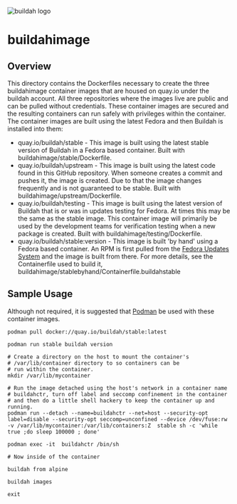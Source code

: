 ![buildah logo](https://cdn.rawgit.com/containers/buildah/master/logos/buildah-logo_large.png)

# buildahimage

## Overview

This directory contains the Dockerfiles necessary to create the three buildahimage container
images that are housed on quay.io under the buildah account.  All three repositories where
the images live are public and can be pulled without credentials.  These container images are secured and the
resulting containers can run safely with privileges within the container.  The container images are built
using the latest Fedora and then Buildah is installed into them:

  * quay.io/buildah/stable - This image is built using the latest stable version of Buildah in a Fedora based container.  Built with buildahimage/stable/Dockerfile.
  * quay.io/buildah/upstream - This image is built using the latest code found in this GitHub repository.  When someone creates a commit and pushes it, the image is created.  Due to that the image changes frequently and is not guaranteed to be stable.  Built with buildahimage/upstream/Dockerfile.
  * quay.io/buildah/testing - This image is built using the latest version of Buildah that is or was in updates testing for Fedora.  At times this may be the same as the stable image.  This container image will primarily be used by the development teams for verification testing when a new package is created.  Built with buildahimage/testing/Dockerfile.
  * quay.io/buildah/stable:version - This image is built 'by hand' using a Fedora based container.  An RPM is first pulled from the [Fedora Updates System](https://bodhi.fedoraproject.org/) and the image is built from there.  For more details, see the Containerfile used to build it, buildahimage/stablebyhand/Containerfile.buildahstable

## Sample Usage

Although not required, it is suggested that [Podman](https://github.com/containers/libpod) be used with these container images.

```
podman pull docker://quay.io/buildah/stable:latest

podman run stable buildah version

# Create a directory on the host to mount the container's
# /var/lib/container directory to so containers can be
# run within the container.
mkdir /var/lib/mycontainer

# Run the image detached using the host's network in a container name
# buildahctr, turn off label and seccomp confinement in the container
# and then do a little shell hackery to keep the container up and running.
podman run --detach --name=buildahctr --net=host --security-opt label=disable --security-opt seccomp=unconfined --device /dev/fuse:rw -v /var/lib/mycontainer:/var/lib/containers:Z  stable sh -c 'while true ;do sleep 100000 ; done'

podman exec -it  buildahctr /bin/sh

# Now inside of the container

buildah from alpine

buildah images

exit
```
